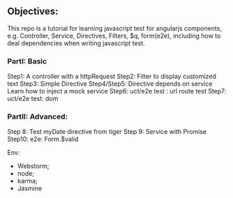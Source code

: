 ## Objectives:
This repo is a tutorial for learning javascript test for angularjs components, e.g. Controller, Service, Directives, Filters, $q, form(e2e), including how to deal dependencies when writing javascript test.

### PartI: Basic
Step1: A controller with a httpRequest
Step2: Filter to display customized text
Step3: Simple Directive
Step4/Step5: Directive depends on service Learn how to inject a mock service
Step6: uct/e2e test : url route test
Step7: uct/e2e test: dom

### PartII: Advanced:

Step 8: Test myDate directive from tiger
Step 9: Service with Promise
Step10: e2e: Form.$valid

Env: 
* Webstorm; 
* node; 
* karma; 
* Jasmine